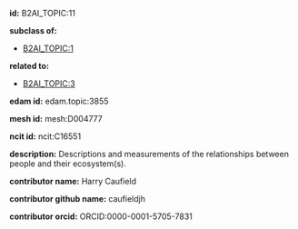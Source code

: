 **id:** B2AI_TOPIC:11

**subclass of:**

- [B2AI_TOPIC:1](../DataTopic.markdown)

**related to:**

- [B2AI_TOPIC:3](../DataTopic.markdown)

**edam id:** edam.topic:3855

**mesh id:** mesh:D004777

**ncit id:** ncit:C16551

**description:** Descriptions and measurements of the relationships between people and their ecosystem(s).

**contributor name:** Harry Caufield

**contributor github name:** caufieldjh

**contributor orcid:** ORCID:0000-0001-5705-7831

